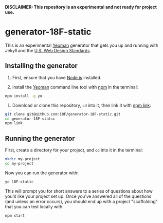 **DISCLAIMER: This repository is an experimental and not ready for project use.**

# generator-18F-static

This is an experimental [Yeoman] generator that gets you up and running with Jekyll and the [U.S. Web Design Standards](https://standards.usa.gov).

## Installing the generator

1. First, ensure that you have [Node.js](https://nodejs.org/en/) installed.

1. Install the [Yeoman] command line tool with [npm](https://www.npmjs.com/) in the terminal:

  ```sh
  npm install -g yo
  ```

1. Download or clone this repository, `cd` into it, then link it with [npm link]:

  ```sh
  git clone git@github.com:18F/generator-18F-static.git
  cd generator-18F-static
  npm link
  ```

## Running the generator

First, create a directory for your project, and `cd` into it in the terminal:

```sh
mkdir my-project
cd my-project
```

Now you can run the generator with:

```bash
yo 18F-static
```

This will prompt you for short answers to a series of questions about how you'd like your project set up. Once you've answered all of the questions (and unless an error occurs), you should end up with a project "scaffolding" that you can test locally with:

```sh
npm start
```

[Yeoman]: http://yeoman.io/
[npm link]: https://docs.npmjs.com/cli/link
